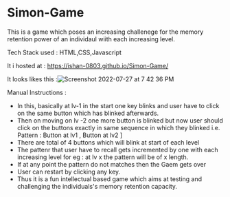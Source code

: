 # Simon-Game
This is a game  which poses an increasing challenege for the memory retention power of an individaul wiith each increasing level.

Tech Stack used : HTML,CSS,Javascript

It i hosted at  : https://ishan-0803.github.io/Simon-Game/

It looks likes this :![Screenshot 2022-07-27 at 7 42 36 PM](https://user-images.githubusercontent.com/63348665/181269224-c8e4adc5-044e-493d-b8f3-db52d270cd21.png)

Manual Instructions :

- In this, basically at lv-1 in the start one key blinks and user have to click on the same button which has blinked afterwards.
- Then on moving on lv -2 one more button is blinked but now user should click on the buttons exactly in same sequence in which they blinked i.e. Pattern : Button at lv1 , Button at lv2 ]
- There are total of 4 buttons which will blink at start of each level
- The pattenr that user have to recall gets incremented by one with each increasing level for eg : at lv x the pattern will be of x length.
- If at any point the pattern do not matches then the Gaem gets over
- User can restart by clicking any key.
- Thus it is a fun intellectual based game which aims at testing and challenging the individuals's memory retention capacity.
